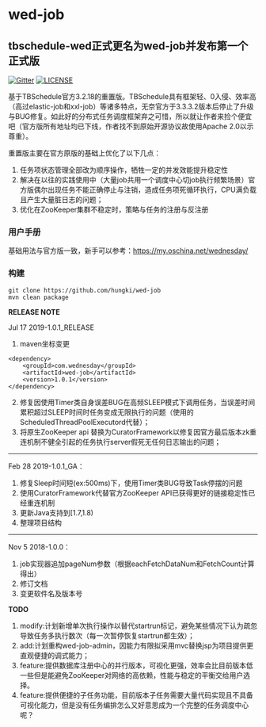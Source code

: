 # wed-job

## tbschedule-wed正式更名为wed-job并发布第一个正式版 ##

[![Gitter](https://badges.gitter.im/wednesday-lj/wed-job.svg)](https://gitter.im/wednesday-lj/wed-job?utm_source=badge&utm_medium=badge&utm_campaign=pr-badge)  [![LICENSE](https://img.shields.io/badge/license-Anti%20996-blue.svg)](https://github.com/996icu/996.ICU/blob/master/LICENSE)


基于TBSchedule官方3.2.18的重置版。TBSchedule具有框架轻、0入侵、效率高（高过elastic-job和xxl-job）等诸多特点，无奈官方于3.3.3.2版本后停止了升级与BUG修复。如此好的分布式任务调度框架弃之可惜，所以就让作者来捡个便宜吧（官方版所有地址均已下线，作者找不到原始开源协议故使用Apache 2.0以示尊重）。

重置版主要在官方原版的基础上优化了以下几点： 
>
1. 任务项状态管理全部改为顺序操作，牺牲一定的并发效能提升稳定性 
2. 解决在以往的实践使用中（大量job共用一个调度中心切job执行频繁场景）官方版偶尔出现任务不能正确停止与注销，造成任务项死循环执行，CPU满负载且产生大量脏日志的问题；
3. 优化在ZooKeeper集群不稳定时，策略与任务的注册与反注册



### 用户手册
基础用法与官方版一致，新手可以参考：https://my.oschina.net/wednesday/

### 构建
    git clone https://github.com/hungki/wed-job
	mvn clean package

**RELEASE NOTE**


Jul 17 2019-1.0.1_RELEASE

1. maven坐标变更
```
<dependency>
    <groupId>com.wednesday</groupId>
    <artifactId>wed-job</artifactId>
    <version>1.0.1</version>
</dependency>
```
2. 修复因使用Timer类自身误差BUG在高频SLEEP模式下调用任务，当误差时间累积超过SLEEP时间时任务变成无限执行的问题（使用的ScheduledThreadPoolExecutord代替）；
3. 将原生ZooKeeper api 替换为CuratorFramework以修复因官方最后版本zk重连机制不健全引起的任务执行server假死无任何日志输出的问题；

---

Feb 28 2019-1.0.1_GA：

1. 修复Sleep时间短(ex:500ms)下，使用Timer类BUG导致Task停摆的问题
2. 使用CuratorFramework代替官方ZooKeeper API已获得更好的链接稳定性已经重连机制
3. 更新Java支持到[1.7,1.8)
4. 整理项目结构

---

Nov 5 2018-1.0.0：

1. job实现器追加pageNum参数（根据eachFetchDataNum和FetchCount计算得出）
2. 修订文档
3. 变更软件名及版本号

**TODO**

1. modify:计划新增单次执行操作以替代startrun标记，避免某些情况下认为疏忽导致任务多执行数次（每一次暂停恢复startrun都生效）；
2. add:计划重构wed-job-admin，因能力有限拟采用mvc替换jsp为项目提供更直观便捷的调式能力；
3. feature:提供数据库注册中心的并行版本，可视化更强，效率会比目前版本低一些但是能避免ZooKeeper对网络的高依赖，性能与稳定的平衡交给用户选择。
4. feature:提供便捷的子任务功能，目前版本子任务需要大量代码实现且不具备可视化能力，但是没有任务编排怎么又好意思成为一个完整的任务调度中心呢？
